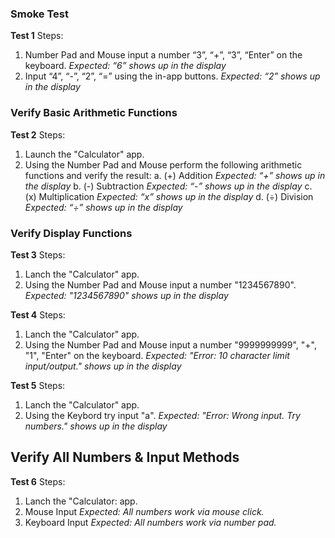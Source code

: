 ### Smoke Test

**Test 1**
Steps:
1. Number Pad and Mouse input a number “3”, “+”, “3”, “Enter” on the keyboard.
*Expected: “6” shows up in the display*
2. Input “4”, “-”, “2”, “=” using the in-app buttons.
*Expected: “2” shows up in the display*

### Verify Basic Arithmetic Functions

**Test 2**
Steps:
1. Launch the "Calculator" app.
2. Using the Number Pad and Mouse perform the following arithmetic functions and verify the result:
a. (+) Addition *Expected: “+” shows up in the display*
b. (-) Subtraction *Expected: “-” shows up in the display*
c. (x) Multiplication *Expected: “x” shows up in the display*
d. (÷) Division *Expected: “÷” shows up in the display*

### Verify Display Functions

**Test 3**
Steps:
1. Lanch the "Calculator" app.
2. Using the Number Pad and Mouse input a number "1234567890".
*Expected: "1234567890" shows up in the display*

**Test 4**
Steps:
1. Lanch the "Calculator" app.
2. Using the Number Pad and Mouse input a number "9999999999", "+", "1", "Enter" on the keyboard.
*Expected: "Error: 10 character limit input/output." shows up in the display*

**Test 5**
Steps:
1. Lanch the "Calculator" app.
2. Using the Keybord try input "a".
*Expected: "Error: Wrong input. Try numbers." shows up in the display*

## Verify All Numbers & Input Methods

**Test 6**
Steps:
1. Lanch the "Calculator: app.
2. Mouse Input 
*Expected: All numbers work via mouse click.*
3. Keyboard Input
*Expected: All numbers work via number pad.*

